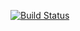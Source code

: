 [![Build Status](https://travis-ci.org/avakar/metapp.svg?branch=master)](https://travis-ci.org/avakar/metapp)
